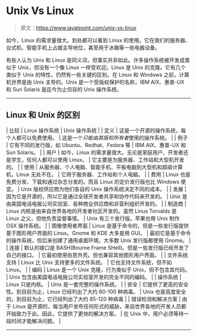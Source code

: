 # Unix Vs Linux

> 原文：<https://www.javatpoint.com/unix-vs-linux>

如今，Linux 的需求量很大。到处都可以看到 Linux 的使用。它在我们的服务器、台式机、智能手机上占据主导地位，甚至用于冰箱等一些电器设备。

有些人认为 Unix 和 Linux 是同义词，但事实并非如此。许多操作系统被开发成类似于 Unix，但没有一个像 Linux 一样受欢迎。Linux 是 Unix 的克隆。它有几个类似于 Unix 的特性，仍然有一些关键的区别。在 Linux 和 Windows 之前，计算机世界是由 Unix 主导的。Unix 是一个受版权保护的名称，IBM AIX、惠普-UX 和 Sun Solaris 是迄今为止仅存的 Unix 操作系统。

* * *

## Linux 和 Unix 的区别

| 比较 | Linux 操作系统 | Unix 操作系统 |
| 定义 | 这是一个开源的操作系统，每个人都可以免费使用。 | 这是一个*只能由其版权所有者*使用的操作系统。 |
| 例子 | 它有不同的发行版，如 Ubuntu、Redhat、Fedora 等 | IBM AIX、惠普-UX 和 Sun Solaris。 |
| 用户 | 如今，Linux 的需求量很大。无论是家庭用户、开发者还是学生，任何人都可以使用 Linux。 | 它主要是为服务器、工作站和大型机开发的。 |
| 使用 | 从服务器、个人电脑、智能手机、平板电脑到大型机和超级计算机，Linux 无处不在。 | 它用于服务器、工作站和个人电脑。 |
| 费用 | Linux 也是免费分发、下载和通过杂志分发的。而且 Linux 的定价发行版也比 Windows 便宜。 | Unix 版权供应商为他们各自的 Unix 操作系统决定不同的成本。 |
| 发展 | 因为它是开源的，所以它是通过全球开发者共享和协作代码来开发的。 | Unix 是由美国电话电报公司实验室、各种商业供应商和非营利组织开发的。 |
| 制造商 | Linux 内核是由来自世界各地的开发者社区开发的。虽然 Linus Torvalds 是 Linux 之父，但他负责监督事情。 | Unix 有三个发行版。苹果也用 Unix 制作 OSX 操作系统。 |
| 图像使用者界面 | Linux 是基于命令的，但是一些发行版提供基于图形用户界面的 Linux。Gnome 和 KDE 大多是用 GUI。 | 最初它是基于命令的操作系统，但后来创建了通用桌面环境。大多数 Unix 发行版都使用 Gnome。 |
| 连接 | 默认的接口是 BASH(Bourne Frame SHell)。但是一些发行版已经开发了自己的接口。 | 它最初使用伯恩外壳。但也兼容其他图形用户界面。 |
| 文件系统支持 | Linux 比 Unix 支持更多的文件系统。 | 它也支持文件系统，但不如 Linux。 |
| 编码 | Linux 是一个 Unix 克隆，行为类似于 Unix，但不包含其代码。 | Unix 包含由美国电话电报公司实验室开发的完全不同的编码。 |
| 操作系统 | Linux 只是内核。 | Unix 是一套完整的操作系统。 |
| 安全 | 它提供了更高的安全性。到目前为止，Linux 已经列出了大约 60-100 种病毒。 | Unix 也是高度安全的。到目前为止，它已经列出了大约 85-120 种病毒 |
| 错误检测和解决方案 | 由于 Linux 是开源的，每当用户发布任何形式的威胁，来自世界各地的开发人员都开始致力于此。因此，它提供了更快的解决方案。 | 在 Unix 中，用户必须等待一段时间才能解决问题。 |

* * *